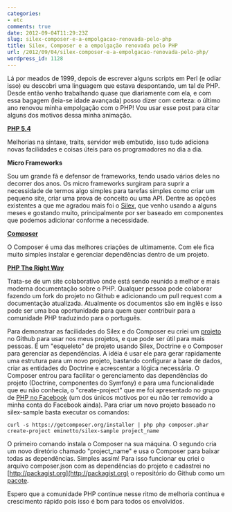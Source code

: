 ```yaml
---
categories:
- etc
comments: true
date: 2012-09-04T11:29:23Z
slug: silex-composer-e-a-empolgacao-renovada-pelo-php
title: Silex, Composer e a empolgação renovada pelo PHP
url: /2012/09/04/silex-composer-e-a-empolgacao-renovada-pelo-php/
wordpress_id: 1128
---
```


Lá por meados de 1999, depois de escrever alguns scripts em Perl (e odiar isso) eu descobri uma linguagem que estava despontando, um tal de PHP. Desde então venho trabalhando quase que diariamente com ela, e com essa bagagem (leia-se idade avançada) posso dizer com certeza: o último ano renovou minha empolgação com o PHP!
Vou usar esse post para citar alguns dos motivos dessa minha animação.

[**PHP 5.4**](http://php.net/manual/en/migration54.new-features.php)

Melhorias na sintaxe, traits, servidor web embutido, isso tudo adiciona novas facilidades e coisas úteis para os programadores no dia a dia.

**Micro Frameworks**

Sou um grande fã e defensor de frameworks, tendo usado vários deles no decorrer dos anos. Os micro frameworks surgiram para suprir a necessidade de termos algo simples para tarefas simples como criar um pequeno site, criar uma prova de conceito ou uma API. Dentre as opções existentes a que me agradou mais foi o [Silex](http://silex.sensiolabs.org), que venho usando a alguns meses e gostando muito, principalmente por ser baseado em componentes que podemos adicionar conforme a necessidade.

**[Composer](http://getcomposer.org)**

O Composer é uma das melhores criações de ultimamente. Com ele fica muito simples instalar e gerenciar dependências dentro de um projeto.

**[PHP The Right Way](http://www.phptherightway.com)**

Trata-se de um site colaborativo onde está sendo reunido a melhor e mais moderna documentação sobre o PHP. Qualquer pessoa pode colaborar fazendo um fork do projeto no Github e adicionando um pull request com a documentação atualizada.
Atualmente os documentos são em inglês e isso pode ser uma boa oportunidade para quem quer contribuir para a comunidade PHP traduzindo para o português.

Para demonstrar as facilidades do Silex e do Composer eu criei um [projeto](https://github.com/eminetto/silex-sample) no Github para usar nos meus projetos, e que pode ser útil para mais pessoas. É um "esqueleto" de projeto usando Silex, Doctrine e o Composer para gerenciar as dependências. A idéia é usar ele para gerar rapidamente uma estrutura para um novo projeto, bastando configurar a base de dados, criar as entidades do Doctrine e acrescentar a lógica necessária.
O Composer entrou para facilitar o gerenciamento das dependências do projeto (Doctrine, componentes do Symfony) e para uma funcionalidade que eu não conhecia, o "create-project" que me foi apresentado no grupo de [PHP no Facebook](http://www.facebook.com/groups/14811750159/) (um dos únicos motivos por eu não ter removido a minha conta do Facebook ainda).
Para criar um novo projeto baseado no silex-sample basta executar os comandos:

`
curl -s https://getcomposer.org/installer | php
php composer.phar create-project eminetto/silex-sample project_name
`

O primeiro comando instala o Composer na sua máquina. O segundo cria um novo diretório chamado "project_name" e usa o Composer para baixar todas as dependências. Simples assim!
Para isso funcionar eu criei o arquivo composer.json com as dependências do projeto e cadastrei no [http://packagist.org](http://packagist.org) o repositório do Github como um [pacote](http://packagist.org/packages/eminetto/silex-sample).

Espero que a comunidade PHP continue nesse ritmo de melhoria contínua e crescimento rápido pois isso é bom para todos os envolvidos.
